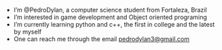 - I’m @PedroDylan, a computer science student from Fortaleza, Brazil
- I’m interested in game development and Object oriented programing
- I’m currently learning python and c++, the first in college and the latest by myself
- One can reach me through the email pedrodylan3@gmail.com

<!---
PedroDylan/PedroDylan is a ✨ special ✨ repository because its `README.md` (this file) appears on your GitHub profile.
You can click the Preview link to take a look at your changes.
--->
